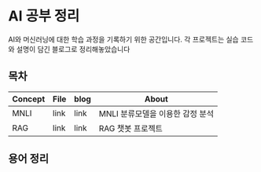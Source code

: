 # AI 공부 정리
AI와 머신러닝에 대한 학습 과정을 기록하기 위한 공간입니다.
각 프로젝트는 실습 코드와 설명이 담긴 블로그로 정리해놓았습니다
## 목차
| Concept | File | blog | About                |
| ------- | ---- | ---- | -------------------- |
| MNLI    | link | link | MNLI 분류모델을 이용한 감정 분석 |
| RAG     | link | link | RAG 챗봇 프로젝트          |

## 용어 정리
